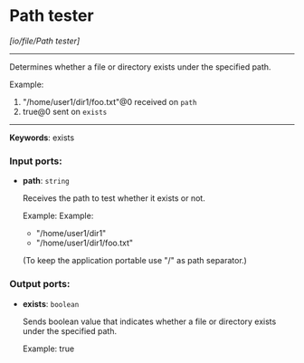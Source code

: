 # Path tester

_[io/file/Path tester]_

---

Determines whether a file or directory exists under the specified path.  
  
Example:   
1. "/home/user1/dir1/foo.txt"@0 received on `path`  
2. true@0 sent on `exists`  

---

__Keywords__: exists

### Input ports:

* __path__: ` string `

    Receives the path to test whether it exists or not.
    
    Example:
    Example:
    - "/home/user1/dir1"
    - "/home/user1/dir1/foo.txt"
    
    (To keep the application portable use "/" as path separator.)

### Output ports:

* __exists__: ` boolean `

    Sends boolean value that indicates whether a file or directory exists under the specified path.
    
    Example:
    true


